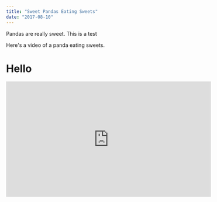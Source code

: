 ```yaml
---
title: "Sweet Pandas Eating Sweets"
date: "2017-08-10"
---
```


Pandas are really sweet.
This is a test

Here's a video of a panda eating sweets.
# Hello
<iframe width="560" height="315" src="https://www.youtube.com/embed/4n0xNbfJLR8" frameborder="0" allowfullscreen></iframe>


